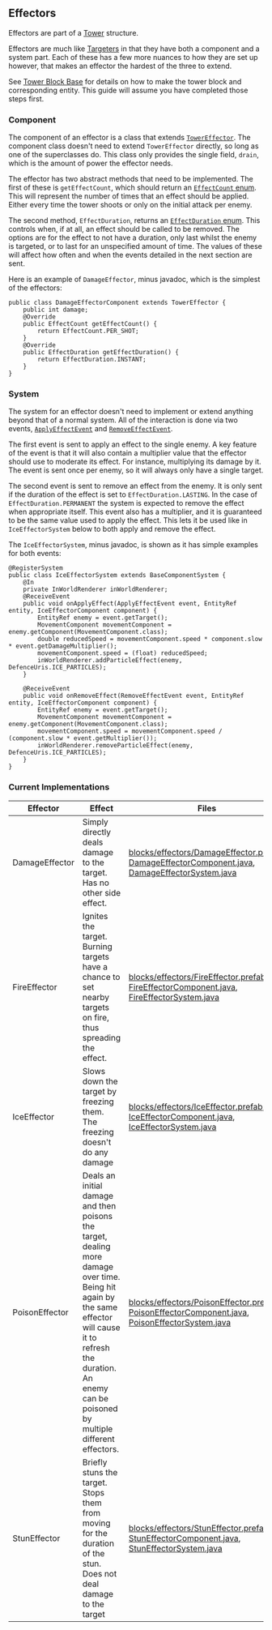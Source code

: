 ## Effectors

Effectors are part of a [Tower](towers.md) structure.

Effectors are much like [Targeters](targeter.md) in that they have both a component and a system part. Each of these has a few more nuances to how they are set up however, that makes an effector the hardest of the three to extend.

See [Tower Block Base](tower-block-base.md) for details on how to make the tower block and corresponding entity. This guide will assume you have completed those steps first.

### Component

The component of an effector is a class that extends [`TowerEffector`](http://jenkins.terasology.org/view/Modules/job/GooeyDefence/javadoc/org/terasology/gooeyDefence/towers/components/TowerEffector.html). The component class doesn't need to extend `TowerEffector` directly, so long as one of the superclasses do. This class only provides the single field, `drain`, which is the amount of power the effector needs.

The effector has two abstract methods that need to be implemented. The first of these is `getEffectCount`, which should return an [`EffectCount` enum](http://jenkins.terasology.org/view/Modules/job/GooeyDefence/javadoc/org/terasology/gooeyDefence/towers/EffectCount.html). This will represent the number of times that an effect should be applied. Either every time the tower shoots or only on the initial attack per enemy.

The second method, `EffectDuration`, returns an [`EffectDuration` enum](http://jenkins.terasology.org/view/Modules/job/GooeyDefence/javadoc/org/terasology/gooeyDefence/towers/EffectDuration.html). This controls when, if at all, an effect should be called to be removed. The options are for the effect to not have a duration, only last whilst the enemy is targeted, or to last for an unspecified amount of time.
The values of these will affect how often and when the events detailed in the next section are sent.

Here is an example of `DamageEffector`, minus javadoc, which is the simplest of the effectors:

    public class DamageEffectorComponent extends TowerEffector {
        public int damage;
        @Override
        public EffectCount getEffectCount() {
            return EffectCount.PER_SHOT;
        }
        @Override
        public EffectDuration getEffectDuration() {
            return EffectDuration.INSTANT;
        }
    }

### System

The system for an effector doesn't need to implement or extend anything beyond that of a normal system. All of the interaction is done via two events, [`ApplyEffectEvent`](http://jenkins.terasology.org/view/Modules/job/GooeyDefence/javadoc/org/terasology/gooeyDefence/towers/events/ApplyEffectEvent.html) and [`RemoveEffectEvent`](http://jenkins.terasology.org/view/Modules/job/GooeyDefence/javadoc/org/terasology/gooeyDefence/towers/events/RemoveEffectEvent.html).

The first event is sent to apply an effect to the single enemy. A key feature of the event is that it will also contain a multiplier value that the effector should use to moderate its effect. For instance, multiplying its damage by it. The event is sent once per enemy, so it will always only have a single target.

The second event is sent to remove an effect from the enemy. It is only sent if the duration of the effect is set to `EffectDuration.LASTING`. In the case of `EffectDuration.PERMANENT` the system is expected to remove the effect when appropriate itself. This event also has a multiplier, and it is guaranteed to be the same value used to apply the effect. This lets it be used like in `IceEffectorSystem` below to both apply and remove the effect.

The `IceEffectorSystem`, minus javadoc, is shown as it has simple examples for both events:

    @RegisterSystem
    public class IceEffectorSystem extends BaseComponentSystem {
        @In
        private InWorldRenderer inWorldRenderer;
        @ReceiveEvent
        public void onApplyEffect(ApplyEffectEvent event, EntityRef entity, IceEffectorComponent component) {
            EntityRef enemy = event.getTarget();
            MovementComponent movementComponent = enemy.getComponent(MovementComponent.class);
            double reducedSpeed = movementComponent.speed * component.slow * event.getDamageMultiplier();
            movementComponent.speed = (float) reducedSpeed;
            inWorldRenderer.addParticleEffect(enemy, DefenceUris.ICE_PARTICLES);
        }
    
        @ReceiveEvent
        public void onRemoveEffect(RemoveEffectEvent event, EntityRef entity, IceEffectorComponent component) {
            EntityRef enemy = event.getTarget();
            MovementComponent movementComponent = enemy.getComponent(MovementComponent.class);
            movementComponent.speed = movementComponent.speed / (component.slow * event.getMultiplier());
            inWorldRenderer.removeParticleEffect(enemy, DefenceUris.ICE_PARTICLES);
        }
    }

### Current Implementations


| Effector       | Effect                                                                                                                                                                                                                    | Files                                                                                                                                                                                                                                                                                                                                                                                                                                                                                                          | Tile                                                                                                                                                 |
|----------------|---------------------------------------------------------------------------------------------------------------------------------------------------------------------------------------------------------------------------|----------------------------------------------------------------------------------------------------------------------------------------------------------------------------------------------------------------------------------------------------------------------------------------------------------------------------------------------------------------------------------------------------------------------------------------------------------------------------------------------------------------|------------------------------------------------------------------------------------------------------------------------------------------------------|
| DamageEffector | Simply directly deals damage to the target. Has no other side effect.                                                                                                                                                     | [blocks/effectors/DamageEffector.prefab](https://github.com/Terasology/GooeyDefence/tree/master/assets/prefabs/blocks/effectors/DamageEffector.prefab), [DamageEffectorComponent.java](http://jenkins.terasology.org/view/Modules/job/GooeyDefence/javadoc/org/terasology/gooeyDefence/towers/effectors/DamageEffectorComponent.html), [DamageEffectorSystem.java](http://jenkins.terasology.org/view/Modules/job/GooeyDefence/javadoc/org/terasology/gooeyDefence/towers/effectors/DamageEffectorSystem.html) | ![Damage Effector tile](https://raw.githubusercontent.com/Terasology/GooeyDefence/master/assets/blockTiles/towerBlocks/effectors/DamageEffector.png) |
| FireEffector   | Ignites the target. Burning targets have a chance to set nearby targets on fire, thus spreading the effect.                                                                                                               | [blocks/effectors/FireEffector.prefab](https://github.com/Terasology/GooeyDefence/tree/master/assets/prefabs/blocks/effectors/FireEffector.prefab), [FireEffectorComponent.java](http://jenkins.terasology.org/view/Modules/job/GooeyDefence/javadoc/org/terasology/gooeyDefence/towers/effectors/FireEffectorComponent.html), [FireEffectorSystem.java](http://jenkins.terasology.org/view/Modules/job/GooeyDefence/javadoc/org/terasology/gooeyDefence/towers/effectors/FireEffectorSystem.html)             | ![Fire Effector tile](https://raw.githubusercontent.com/Terasology/GooeyDefence/master/assets/blockTiles/towerBlocks/effectors/FireEffector.png)     |
| IceEffector    | Slows down the target by freezing them. The freezing doesn't do any damage                                                                                                                                                | [blocks/effectors/IceEffector.prefab](https://github.com/Terasology/GooeyDefence/tree/master/assets/prefabs/blocks/effectors/IceEffector.prefab), [IceEffectorComponent.java](http://jenkins.terasology.org/view/Modules/job/GooeyDefence/javadoc/org/terasology/gooeyDefence/towers/effectors/IceEffectorComponent.html), [IceEffectorSystem.java](http://jenkins.terasology.org/view/Modules/job/GooeyDefence/javadoc/org/terasology/gooeyDefence/towers/effectors/IceEffectorSystem.html)                   | ![Ice Effector tile](https://raw.githubusercontent.com/Terasology/GooeyDefence/master/assets/blockTiles/towerBlocks/effectors/IceEffector.png)       |
| PoisonEffector | Deals an initial damage and then poisons the target, dealing more damage over time. Being hit again by the same effector will cause it to refresh the duration. An enemy can be poisoned by multiple different effectors. | [blocks/effectors/PoisonEffector.prefab](https://github.com/Terasology/GooeyDefence/tree/master/assets/prefabs/blocks/effectors/PoisonEffector.prefab), [PoisonEffectorComponent.java](http://jenkins.terasology.org/view/Modules/job/GooeyDefence/javadoc/org/terasology/gooeyDefence/towers/effectors/PoisonEffectorComponent.html), [PoisonEffectorSystem.java](http://jenkins.terasology.org/view/Modules/job/GooeyDefence/javadoc/org/terasology/gooeyDefence/towers/effectors/PoisonEffectorSystem.html) | ![Poison Effector tile](https://raw.githubusercontent.com/Terasology/GooeyDefence/master/assets/blockTiles/towerBlocks/effectors/PoisonEffector.png) |
| StunEffector   | Briefly stuns the target. Stops them from moving for the duration of the stun. Does not deal damage to the target                                                                                                         | [blocks/effectors/StunEffector.prefab](https://github.com/Terasology/GooeyDefence/tree/master/assets/prefabs/blocks/effectors/StunEffector.prefab), [StunEffectorComponent.java](http://jenkins.terasology.org/view/Modules/job/GooeyDefence/javadoc/org/terasology/gooeyDefence/towers/effectors/StunEffectorComponent.html), [StunEffectorSystem.java](http://jenkins.terasology.org/view/Modules/job/GooeyDefence/javadoc/org/terasology/gooeyDefence/towers/effectors/StunEffectorSystem.html)             | ![Stun Effector tile](https://raw.githubusercontent.com/Terasology/GooeyDefence/master/assets/blockTiles/towerBlocks/effectors/StunEffector.png)     |
